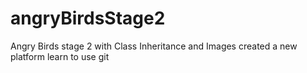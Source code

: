 # angryBirdsStage2
Angry Birds stage 2 with Class Inheritance and Images
created a new platform
learn to use git
